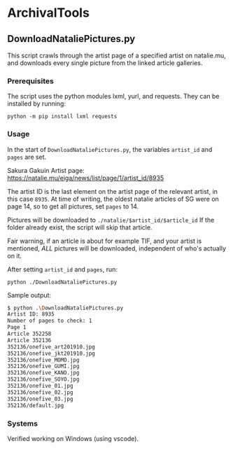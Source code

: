 # ArchivalTools

## DownloadNataliePictures.py

This script crawls through the artist page of a specified artist on natalie.mu, and downloads every single picture from the linked article galleries.

### Prerequisites

The script uses the python modules lxml, yurl, and requests.
They can be installed by running:

`python -m pip install lxml requests`

### Usage

In the start of `DownloadNataliePictures.py`, the variables `artist_id` and `pages` are set.

Sakura Gakuin Artist page: <https://natalie.mu/eiga/news/list/page/1/artist_id/8935>

The artist ID is the last element on the artist page of the relevant artist, in this case `8935`.
At time of writing, the oldest natalie articles of SG were on page 14, so to get all pictures, set `pages` to 14.

Pictures will be downloaded to `./natalie/$artist_id/$article_id`
If the folder already exist, the script will skip that article.

Fair warning, if an article is about for example TIF, and your artist is mentioned, *ALL* pictures will be downloaded, independent of who's actually on it.

After setting `artist_id` and `pages`, run:

`python ./DownloadNataliePictures.py`

Sample output:

``` bash
$ python .\DownloadNataliePictures.py
Artist ID: 8935
Number of pages to check: 1
Page 1
Article 352258
Article 352136
352136/onefive_art201910.jpg
352136/onefive_jkt201910.jpg
352136/onefive_MOMO.jpg
352136/onefive_GUMI.jpg
352136/onefive_KANO.jpg
352136/onefive_SOYO.jpg
352136/onefive_01.jpg
352136/onefive_02.jpg
352136/onefive_03.jpg
352136/default.jpg
```

### Systems

Verified working on Windows (using vscode).